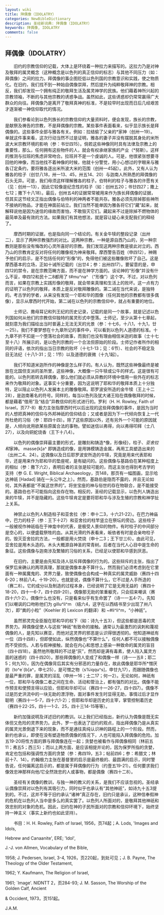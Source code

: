 ```yaml
---
layout: wiki
title: 拜偶像（IDOLATRY）
categories: NewBibleDictionary
description: 圣经新词典: 拜偶像（IDOLATRY）
keywords: 拜偶像, IDOLATRY
comments: false
---
```


## 拜偶像（IDOLATRY）

　　旧约的宗教信仰的记载，大体上是环绕着一种拉力来描写的。这拉力乃是对神及敬拜的属灵概念（这种概念是以色列的真正信仰的标志）与其他不同压力（如：拜偶像）之间的拉力。拜偶像的事企图贬低以色列国的宗教意识和实践，使之物质化。在旧约，我们找不到一种始自偶像崇拜，然后提升为纯粹敬拜神的宗教。相反，我们却发现一个拥有纯正的敬拜生活及属灵神学的民族。他们藉着神所兴起的宗教领袖，不断的与其他宗教的诱惑争战。虽然如此，这些诱惑却仍常常赢得广大群众的向往。拜偶像乃是离开了敬拜真神的标准，不是较早时出现而日后几经艰苦才逐渐被一神信仰取代的情况。

　　我们参看论到以色列族长的宗教信仰的大量资料时，便会发现，族长的宗教，是献祭及祷告的宗教，不是拜偶像的宗教。某些事件表面看来，似乎显示族长是拜偶像的。这些事件全部与雅各有关。例如：拉结偷了父亲的*家神（创卅一19）。单就这件事来看，这次行动当然不过是证明，雅各的妻子并没有摆脱其身处的米所波大米宗教环境的影响（参：书廿四15）。倘若这些神像同时具有法律及宗教上的重要性，那么，任何拥有这些物件的人，就会有权承继家族的产业（*努斯）。这样的推测与拉班的焦虑非常吻合。拉班并不是一个虔诚的人。可是，他很紧张想要寻回他的神像，而当他找不着神像的时候，他就十分警觉，用小心想过的字眼来与雅各订定条约，要将雅各逐出米所波大米的范围（创卅一45起）。此外，又有人认为雅各的柱子（创廿八18，卅一13、45，卅五14、20）与迦南人所熟悉的拜偶像的石头无异。可是，我们毋须这样理解雅各的柱子。伯特利的柱子与雅各的许愿有关（见：创卅一13），因此它较像是纪念性的柱子（如：创卅五20；书廿四27；撒上七12；撒下十八18）。最后，创卅五4的证据常常被用来作为族长拜偶像的证据，但其实这节经文正指出偶像与伯特利的神两者不能共存。雅各必须先除掉那些神所不接纳的物品，才能在神面前站立。我们当然不能单因为雅各将它们“藏”起来，就解释说他是因为迷信的缘故而害怕，不敢毁灭它们。藏起来不过是除掉不燃物体的最简单及最有效的方法。如果我们有其他想法，就是容让疑心来支配我们的释经了。

　　摩西时期的证据，也是指向同一个结论的。有关金牛犊的整段记录（出卅二），显示了两种宗教强烈的对比。这两种宗教，一种是源自西乃山的，另一种宗教则是那些没有悔改的心灵所喜好的宗教。我们发现这两种宗教是彼此对立的。西乃山的宗教肯定反对将任何的雕像视为神来敬拜。摩西警告百姓（申四12），神赐予他们的启示，是不包括任何的“形像”的，免得他们被这些雕像败坏了自己。这是摩西基本的立场，正如十诫所记载的（出廿4；参：出卅四17）。要留意的是，申四12的禁令，是在宗教范畴方面，而不是在神学方面的。谈论神的“形像”并没有什么不妥，申四12和民十二8都用了 t#mu^na^ （“形像”）这个字。不过，对以色列而言，如果在宗教上实践形像的敬拜，就会带来真理和生活上的败坏。这一点有力的证明了以色列的敬拜，本质上是反对敬拜雕像的。第二诫在当代来说，是独特的。考古学的学者，从来没有发现一个耶和华的图像（任何其他的宗教都有很多偶像），显示从摩西时代开始，第二诫在以色列的宗教信仰中，就占有重要的地位。

　　士师记、撒母耳记和列王纪的历史记录，记载的是同一个故事，就是记述以色列国如何从他们的宗教信仰独特的属灵形式中堕落。士师记，至少从第十七章起，就刻意为我们描绘出当时普遍上无法无天的光景（参：十七6，十八1，十九1，廿一25）。我们不要梦想在十九章所记的事件中，可以看到以色列人道德的标准。十九章不折不扣是一个堕落社会的故事，而我们也没有理由相信米迦的故事（士十七至十八）所展示的，是以色列宗教的一个合法但原始的阶段。士师记作者所作的相同的评语，依次的指出当日宗教的败坏（十七1-13；见：6节）、社会的不稳定及目无法纪（十八1-31；见：1节）以及道德的衰微（十九1起）。

　　我们不知道米迦所作的神像是怎么样子的。有人认为，既然这些神像最终是被放在北国但支派的圣所里，这些神像，大概像一只牛犊或公牛的样式。这是很有可能的。以色列若转去拜偶像，那么他们就必须从异教的环境中借用一些外在的标志来作为敬拜的对象。这事实十分重要，因为这说明了耶和华的敬拜本质上十分独特，足以阻止以色列人发展本土的雕像敬拜。耶罗波安所造的金牛犊（王上十二28），是迦南著名的符号。同样的，每当以色列及犹大诸王陷在偶像敬拜的时候，都是藉着“借用”及“结合”异教信仰的形式进行的。罗利（H. H. Rowley, Faith of Israel，页77-8）极力主张指摩西时代以后出现的这些拜偶像的事件，是因为当时的人想把真神的信仰与外邦神祇的信仰结合；又或者是因为下一代倾向恢复上一代所杜绝的习俗（参：耶四十四）。除了这些原因以外，还有另外一个可能的原因就是，人倾向讹用欲某些原属合法的事物。譬如迷信以弗得，向以弗得叩拜（士八27），以及向铜蛇烧香（王下十八4）。

　　以色列的偶像崇拜最主要的形式，是雕刻和铸造*像，形像经}，柱子、*亚舍拉和*家神。 masse{k[a^ 即铸造成的像，是用铸模铸造金属，再用工具塑造出来的（出卅二4、24）。这偶像以及日后耶罗波安所造的牛犊，究竟是用来代表耶和华，还是用来作为耶和华的垫座呢，是有疑问的。这些偶像与基路伯在某种程度上的相似（参：撒下六2），表明后者的主张是较可能的，而这主张也得到考古学的支持（参 G. E. Wright, Biblical Archaeology，页148，那页有一幅图画，显示哈达神祇 [Hadad] 骑在一头公牛之上）。然而，基路伯是隐而不露的，并且无论如何，其外表都是“不属这世界的”。将坐宝座的神与俗世的存在物联合，是不能接受的。基路伯也不可能指向这些存在物。相反的，圣经的记载显示，以色列人铸造出来的牛犊，并不是隐藏的。这些牛犊肯定是要将耶和华与涉及生殖的宗教和神学扯上关系。

　　神禁止以色列人制造柱子和亚舍拉（参：申十二3，十六21-22）。在巴力神庙中，巴力的柱子（参：王下十27）和亚舍拉的柱竿竖立在祭坛的旁边。这些柱子一般被视作神祇临在于神龛中的代表，是极受人景仰的物件。有时柱子的中间部分是空心的，以便盛载祭牲的血。从其光滑的外表看来，皈依者有时是会亲吻柱子的。毁灭亚舍拉的方法，一般都是用火焚烧（申十二3；王下廿三6）。由此可见，亚舍拉是用木头造的。木头大概源自神圣的常青树。后者在当代人心目中是生命的象征。这些偶像与迦南涉及繁殖的习俗的关系，已经足以使耶和华感到厌恶。

　　在旧约，主要是由先知及诗人驳斥拜偶像的行为的。这些辩斥的主张，指出了保罗后来确认的两项真理，那就是偶像本身不算什么，然而我们必须考虑到在它里面有一种属魔鬼的、灵界力量，致使偶像也会构成一种真实的属灵威胁（赛四十四6-20；林前八4，十19-20）。也就是说，偶像不算什么，它不过是人手所造的（赛二8）。它的成分以及制造的过程本身，已经说明了它是无用无益的（赛四十18-20，四十一6-7，四十四9-20）。偶像那无助的笨重躯壳，只会招来嘲讽（赛四十六1-2）。偶像什么也没有，只是看来似乎有生命罢了（诗一一五4-7）。先知们以嘲讽的口吻称他们为 gillu^li^m （结六4，这字在以西结书至少出现了卅八次），即“粪的小粒”（Koehler 的 Lexicon 的翻译）和 ~#li^li^m，“小神祇”。

　　虽然邪灵完全臣服在耶和华的权下（如：诗九十五3），但这些都是恶毒的灵界势力。拜偶像促使人与这些“神祇”有致命的接触。通常认为最激烈的讽刺和蔑视偶像的人，是先知以赛亚，而他对这灵界的邪恶是认识得很透彻的。他知道神祇有一位（四十四8），但即使如此，纵然偶像也“不算什么”，任何人都不可以接触偶像而不受损伤。人若与假神接触，就会在内心和思想上感染一种致命的属灵的盲目（四十四18）。虽然他所敬拜的不过是“灰”，然而却是满有毒素，使人陷入属灵方面的迷惑的（四十四20）。那些拜偶像的人变成了和偶像一样（诗一一五8；耶二5；何九10）。因为在偶像背后其实有分邪恶的力量存在，故此偶像是耶华所*憎厌的（to^e`{b[a^，申七25），是可憎之物（s%iqqu^s]，申廿九17），而跟随偶像也是最严重的罪，是属灵的淫乱（申卅一16；士二17；何一2）。无论如何，神祇有一位，耶和华与偶像二者之间在生命、活动和管治上，都有强烈的对比。偶像不能作预言和使预言得以应验，但耶和华却可以（赛四十一26-27，四十四7）。偶像不过是历史洪流中的一块无助的漂浮物，面对事件发生时显得无助，事情过后才显作聪明（赛四十一5-7，四十六1-2）；但耶和华却是历史的主宰，掌管控制着历史（赛四十22-25，四十一1-2、25，四十三14-15等等）。

　　新约加强说明及详述旧约的教训。以上我们已经指出，新约认为偶像是既无实体但又危险的灵界势力。此外，罗一也表达了旧约的观点，指出拜偶像乃是从真实的属灵光景倒退下来的现象，而不是通往真纯认识神的路程上的一个阶段。然而，新约也承认，即使在没有塑造物质偶像的情况下，人也可能陷入拜偶像的危险。加五19-20将性方面的罪与拜偶像连在一起；贪婪也被看作与拜偶像相同（林前五11；弗五5；西三5）；而以上两方面，是应该相提并论的，因为保罗所指的贪婪，肯定也包括和强调性方面的贪婪（参：弗四19，五3；帖前四6；参：希腊文；林前十7、14）。约翰极力主张在基督里的启示是最终极的、最圆满的启示，同时警告说，任何偏离这启示的，都是属于拜偶像的行为（约壹五19-21）。任何要求我们像效忠神那样向他/它全然效忠的人或事物，都是偶像（赛四十二8）。

　　圣经有关偶像的教训，与独一神的教义的关系，是我们不应该忽视的。圣经承认偶像崇拜对以色列有其吸引力，同时似乎也承认有“其他神祇”，如诗九十五3提到的。不过，这并不等于旧约承认“诸神”真正存在，旧约只是承认，这种信奉假神的危机在以色列人当中是多么的真实罢了。以色列人所面对的，是敬拜其他神祇和效忠别的对象的危机。因此，旧约在神的子民所面对的宗教和信仰环境下，始终坚持一神主义（事实上新约也如此坚持）。

　　书目：H. H. Rowley, Faith of Israel, 1956，页74起；A. Lods, 'Images and Idols,

Hebrew and Canaanite', ERE; 'Idol',

J.-J. von Allmen, Vocabulary of the Bible,

1958; J. Pedersen, Israel, 3-4, 1926，页220起，到处可见；J. B. Payne, The Theology of the Older Testament,

1962; Y. Kaufmann, The Religion of Israel,

1961; `Image'. NIDNTT 2，页284-93; J. M. Sasson, The Worship of the Golden Calf, Ancient

& Occident, 1973，页151起。

J.A.M.










